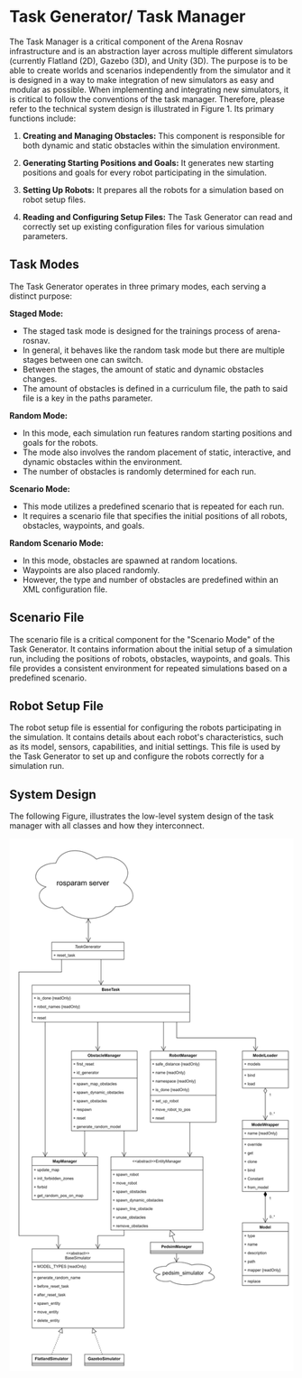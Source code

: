 # Task Generator/ Task Manager

The Task Manager is a critical component of the Arena Rosnav infrastructure and is an abstraction layer across multiple different simulators (currently Flatland (2D), Gazebo (3D), and Unity (3D). The purpose is to be able to create worlds and scenarios independently from the simulator and it is designed in a way to make integration of new simulators as easy and modular as possible. When implementing and integrating new simulators, it is critical to follow the conventions of the task manager. Therefore, please refer to the technical system design is illustrated in Figure 1. Its primary functions include:

1. **Creating and Managing Obstacles:** This component is responsible for both dynamic and static obstacles within the simulation environment.

2. **Generating Starting Positions and Goals:** It generates new starting positions and goals for every robot participating in the simulation.

3. **Setting Up Robots:** It prepares all the robots for a simulation based on robot setup files.

4. **Reading and Configuring Setup Files:** The Task Generator can read and correctly set up existing configuration files for various simulation parameters.


## Task Modes

The Task Generator operates in three primary modes, each serving a distinct purpose:

**Staged Mode:**
   - The staged task mode is designed for the trainings process of arena-rosnav.
   - In general, it behaves like the random task mode but there are multiple stages between one can switch.
   - Between the stages, the amount of static and dynamic obstacles changes.
   - The amount of obstacles is defined in a curriculum file, the path to said file is a key in the paths parameter.

**Random Mode:**
   - In this mode, each simulation run features random starting positions and goals for the robots.
   - The mode also involves the random placement of static, interactive, and dynamic obstacles within the environment.
   - The number of obstacles is randomly determined for each run.

 **Scenario Mode:**
   - This mode utilizes a predefined scenario that is repeated for each run.
   - It requires a scenario file that specifies the initial positions of all robots, obstacles, waypoints, and goals.
   
**Random Scenario Mode:**
   - In this mode, obstacles are spawned at random locations.
   - Waypoints are also placed randomly.
   - However, the type and number of obstacles are predefined within an XML configuration file.

## Scenario File

The scenario file is a critical component for the "Scenario Mode" of the Task Generator. It contains information about the initial setup of a simulation run, including the positions of robots, obstacles, waypoints, and goals. This file provides a consistent environment for repeated simulations based on a predefined scenario.

## Robot Setup File

The robot setup file is essential for configuring the robots participating in the simulation. It contains details about each robot's characteristics, such as its model, sensors, capabilities, and initial settings. This file is used by the Task Generator to set up and configure the robots correctly for a simulation run.

## System Design
The following Figure, illustrates the low-level system design of the task manager with all classes and how they interconnect. 

![Task Manager System Design-2](../images/system-design/task-manager-system-design-ER.png)